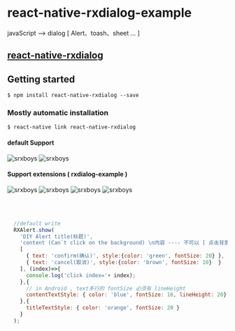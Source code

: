 # react-native-rxdialog-example

javaScript --> dialog [ Alert、toash、sheet ... ]

## [react-native-rxdialog](https://github.com/RXReactNative/react-native-rxdialog)

## Getting started

`$ npm install react-native-rxdialog --save`

### Mostly automatic installation

`$ react-native link react-native-rxdialog`

#### default Support
![srxboys](https://github.com/RXReactNative/react-native-rxdialog/blob/master/screen_img/1.png)
![srxboys](https://github.com/RXReactNative/react-native-rxdialog/blob/master/screen_img/2.png)

#### Support extensions ( rxdialog-example )
![srxboys](https://github.com/RXReactNative/react-native-rxdialog/blob/master/screen_img/3.png)
![srxboys](https://github.com/RXReactNative/react-native-rxdialog/blob/master/screen_img/4.png)
![srxboys](https://github.com/RXReactNative/react-native-rxdialog/blob/master/screen_img/5.png)
![srxboys](https://github.com/RXReactNative/react-native-rxdialog-example/blob/master/screen_img/6.png)

<br /><br />


```js
  //default write
  RXAlert.show(
    'DIY Alert title(标题)',
    'content (Can`t click on the background) \n内容 ---- 不可以 [ 点击背景]',
    [
      { text: 'confirm(确认)', style:{color: 'green', fontSize: 20} },
      { text: 'cancel(取消)', style:{color: 'brown', fontSize: 10}  }
    ], (index)=>{
      console.log('click index='+ index);
    },{
      // in Android , text多行的 fontSize 必须有 lineHeight
      contentTextStyle: { color: 'blue', fontSize: 16, lineHeight: 20}
    },{
      titleTextStyle: { color: 'orange', fontSize: 20 }
    }
  );
```      

<br /><br />